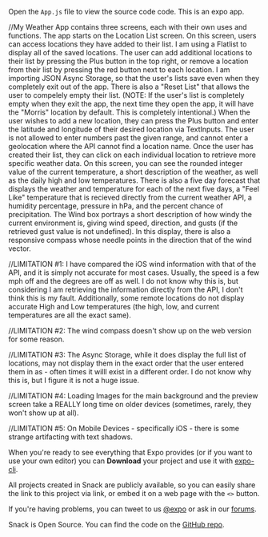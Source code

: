 Open the `App.js` file to view the source code code. This is an expo app.

//My Weather App contains three screens, each with their own uses and functions. The app starts on the Location List screen. On this screen, users can access locations they have added to their list. I am using a Flatlist to display all of the saved locations. The user can add additional locations to their list by pressing the Plus button in the top right, or remove a location from their list by pressing the red button next to each location. I am importing JSON Async Storage, so that the user's lists save even when they completely exit out of the app. There is also a "Reset List" that allows the user to compelely empty their list. (NOTE: If the user's list is completely empty when they exit the app, the next time they open the app, it will have the "Morris" location by default. This is completely intentional.) When the user wishes to add a new location, they can press the Plus button and enter the latitude and longitude of their desired location via TextInputs. The user is not allowed to enter numbers past the given range, and cannot enter a geolocation where the API cannot find a location name. Once the user has created their list, they can click on each individual location to retrieve more specific weather data. On this screen, you can see the rounded integer value of the current temperature, a short description of the weather, as well as the daily high and low temperatures. There is also a five day forecast that displays the weather and temperature for each of the next five days, a "Feel Like" temperature that is recieved directly from the current weather API, a humidity percentage, pressure in hPa, and the percent chance of precipitation. The Wind box portrays a short description of how windy the current environment is, giving wind speed, direction, and gusts (if the retrieved gust value is not undefined).  In this display, there is also a responsive compass whose needle points in the direction that of the wind vector. 

//LIMITATION #1: I have compared the iOS wind information with that of the API, and it is simply not accurate for most cases. Usually, the speed is a few mph off and the degrees are off as well. I do not know why this is, but considering I am retrieving the information directly from the API, I don't think this is my fault. Additionally, some remote locations do not display accurate High and Low temperatures (the high, low, and current temperatures are all the exact same).

//LIMITATION #2: The wind compass doesn't show  up on the web version for some reason.  

//LIMITATION #3: The Async Storage, while it does display the full list of locations, may not display them in the exact order that the user entered them in as - often times it willl exist in a different order. I do not know why this is, but I figure it is not a huge issue.

//LIMITATION #4: Loading Images for the main background and the preview screen take a REALLY long time on older devices (sometimes, rarely, they won't show up at all).

//LIMITATION #5: On Mobile Devices - specifically iOS - there is some strange artifacting with text shadows.

When you're ready to see everything that Expo provides (or if you want to use your own editor) you can **Download** your project and use it with [expo-cli](https://docs.expo.io/get-started/installation).

All projects created in Snack are publicly available, so you can easily share the link to this project via link, or embed it on a web page with the `<>` button.

If you're having problems, you can tweet to us [@expo](https://twitter.com/expo) or ask in our [forums](https://forums.expo.io/c/snack).

Snack is Open Source. You can find the code on the [GitHub repo](https://github.com/expo/snack).
